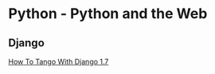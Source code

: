 # Python - Python and the Web


## Django

[How To Tango With Django 1.7](http://www.tangowithdjango.com/book17/index.html)
